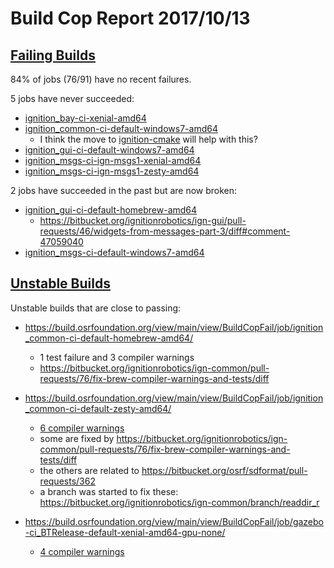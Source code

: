 # Build Cop Report 2017/10/13 #

## [Failing Builds](https://build.osrfoundation.org/view/main/view/BuildCopFail/) ##

84% of jobs (76/91) have no recent failures.

5 jobs have never succeeded:

* [ignition_bay-ci-xenial-amd64](https://build.osrfoundation.org/view/main/view/BuildCopFail/job/ignition_bay-ci-xenial-amd64/)
* [ignition_common-ci-default-windows7-amd64](https://build.osrfoundation.org/view/main/view/BuildCopFail/job/ignition_common-ci-default-windows7-amd64/)
    * I think the move to [ignition-cmake](https://bitbucket.org/ignitionrobotics/ign-common/pull-requests/69/refactoring-the-cmake-scripts-to-use/diff) will help with this?
* [ignition_gui-ci-default-windows7-amd64](https://build.osrfoundation.org/view/main/view/BuildCopFail/job/ignition_gui-ci-default-windows7-amd64/)
* [ignition_msgs-ci-ign-msgs1-xenial-amd64](https://build.osrfoundation.org/view/main/view/BuildCopFail/job/ignition_msgs-ci-ign-msgs1-xenial-amd64/)
* [ignition_msgs-ci-ign-msgs1-zesty-amd64](https://build.osrfoundation.org/view/main/view/BuildCopFail/job/ignition_msgs-ci-ign-msgs1-zesty-amd64/)

2 jobs have succeeded in the past but are now broken:

* [ignition_gui-ci-default-homebrew-amd64](https://build.osrfoundation.org/view/main/view/BuildCopFail/job/ignition_gui-ci-default-homebrew-amd64/)
    * https://bitbucket.org/ignitionrobotics/ign-gui/pull-requests/46/widgets-from-messages-part-3/diff#comment-47059040
* [ignition_msgs-ci-default-windows7-amd64](https://build.osrfoundation.org/view/main/view/BuildCopFail/job/ignition_msgs-ci-default-windows7-amd64/)

## [Unstable Builds](https://build.osrfoundation.org/view/main/view/BuildCopFail/) ##

Unstable builds that are close to passing:

* https://build.osrfoundation.org/view/main/view/BuildCopFail/job/ignition_common-ci-default-homebrew-amd64/
    * 1 test failure and 3 compiler warnings
    * https://bitbucket.org/ignitionrobotics/ign-common/pull-requests/76/fix-brew-compiler-warnings-and-tests/diff

* https://build.osrfoundation.org/view/main/view/BuildCopFail/job/ignition_common-ci-default-zesty-amd64/
    * [6 compiler warnings](https://build.osrfoundation.org/view/main/view/BuildCopFail/job/ignition_common-ci-default-zesty-amd64/warnings)
    * some are fixed by https://bitbucket.org/ignitionrobotics/ign-common/pull-requests/76/fix-brew-compiler-warnings-and-tests/diff
    * the others are related to https://bitbucket.org/osrf/sdformat/pull-requests/362
    * a branch was started to fix these: https://bitbucket.org/ignitionrobotics/ign-common/branch/readdir_r

* https://build.osrfoundation.org/view/main/view/BuildCopFail/job/gazebo-ci_BTRelease-default-xenial-amd64-gpu-none/
    * [4 compiler warnings](https://build.osrfoundation.org/view/main/view/BuildCopFail/job/gazebo-ci_BTRelease-default-xenial-amd64-gpu-none/warnings)